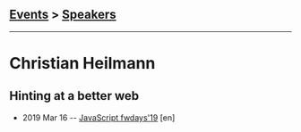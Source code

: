 ## [Events](../README.md) > [Speakers](../speakers.md)
---

# Christian Heilmann

## Hinting at a better web
- 2019 Mar 16 -- [JavaScript fwdays&#39;19](https://fwdays.com/event/js-fwdays-2019/review/hinting-at-a-better-web) [en]   
